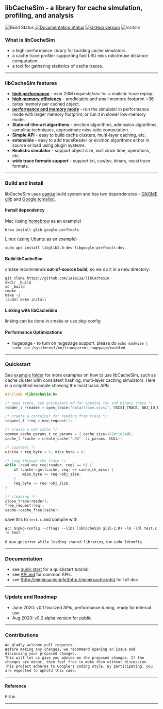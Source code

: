 ## libCacheSim - a library for cache simulation, profiling, and analysis 


![Build Status](https://travis-ci.com/1a1a11a/libCacheSim.svg?token=yJEqB6qLmWucGFp9zK4U&branch=master)
[![Documentation Status](https://readthedocs.org/projects/libCacheSim/badge/?version=master)](http://libCacheSim.readthedocs.io/en/develop/?badge=master)
[![GitHub version](https://badge.fury.io/gh/1a1a11a%2FlibCasheSim.svg)](https://badge.fury.io/gh/1a1a11a%2FlibCasheSim)
![visitors](https://visitor-badge.glitch.me/badge?page_id=1a1a11a.libCacheSim)


### What is libCacheSim
* a high-performance library for building cache simulators. 
* a cache trace profiler supporting fast LRU miss ratio/reuse distance computation. 
* a tool for gathering statistics of cache traces. 
---

### libCacheSim features 
* [**high performance**](performance.md) - over 20M requests/sec for a realistic trace replay. 
* [**high memory efficiency**](performance.md) - predictable and small memory footprint ~36 bytes memory per cached object. 
* [**performance and memory mode**](performance.md) - run the simulator in performance mode with larger memory footprint, or run it in slower low-memory mode.  
* **State-of-the-art algorithms** - eviction algorithms, admission algorithms, sampling techniques, approximate miss ratio computation. 
* **Simple API** - easy to build cache clusters, multi-layer caching, etc.
* **extensible** - easy to add traceReader or eviction algorithms either in source or load using plugin systems.    
* **Realistic simulator** - support object size, wall clock time, operations, etc. 
* **wide trace formats support** - support txt, csv/tsv, binary, vscsi trace formats. 
---

### Build and Install 
libCacheSim uses [camke](https://cmake.org/) build system and has two dependencies - 
[GNOME glib](https://developer.gnome.org/glib/) and [Google tcmalloc](https://github.com/google/tcmalloc).

#### Install dependency
Mac (using [homebrew](https://brew.sh/) as an example)
```
brew install glib google-perftools
```

Linux (using Ubuntu as an example)
```
sudo apt install libglib2.0-dev libgoogle-perftools-dev
```

#### Build libCacheSim
cmake recommends **out-of-source build**, so we do it in a new directory:
```
git clone https://github.com/1a1a11a/libCacheSim 
mkdir _build
cd _build
cmake ..
make -j
[sudo] make install
```

#### Linking with libCacheSim
linking can be done in cmake or use pkg-config 

#### Performance Optimizations 
* hugepage - to turn on hugepage support, please do `echo madvise | sudo tee /sys/kernel/mm/transparent_hugepage/enabled`


---
### Quickstart  
See [example folder](example) for more examples on how to use libCacheSim, such as cache cluster with consistent hashing, multi-layer caching simulators. 
Here is a simplified example showing the most basic APIs. 
```c 
#include <libCacheSim.h>

/* open trace, see quickstart.md for opening csv and binary trace */
reader_t *reader = open_trace("data/trace.vscsi", VSCSI_TRACE, OBJ_ID_NUM, NULL);

/* craete a container for reading from trace */
request_t *req = new_request();

/* create a LRU cache */
common_cache_params_t cc_params = {.cache_size=1024*1024U}; 
cache_t *cache = create_cache("LRU", cc_params, NULL); 

/* counters */
uint64_t req_byte = 0, miss_byte = 0;

/* loop through the trace */
while (read_one_req(reader, req) == 0) {
    if (cache->get(cache, req) == cache_ck_miss) {
        miss_byte += req->obj_size;
    }
    req_byte += req->obj_size; 
}

/* cleaning */
close_trace(reader);
free_request(req);
cache->cache_free(cache);


```
save this to `test.c` and compile with 
```
gcc $(pkg-config --cflags --libs libCacheSim glib-2.0) -lm -ldl test.c -o test
```

if you get `error while loading shared libraries`, run `sudo ldconfig`



---
### Documentation 
* see [quick start](quickstart.md) for a quickstart tutorial. 
* see [API.md](API.md) for common APIs.  
* see [http://mimircache.info](http://mimircache.info) for full doc. 
  
  



---
### Update and Roadmap
* June 2020: v0.1 finalized APIs, performance tuning, ready for internal use 
* Aug 2020:  v0.2 alpha version for public 

  
---  
### Contributions 
```
We gladly welcome pull requests.
Before making any changes, we recommend opening an issue and discussing your proposed changes.  
This will let us give you advice on the proposed changes. If the changes are minor, then feel free to make them without discussion. 
This project adheres to Google's coding style. By participating, you are expected to uphold this code. 
```

---
#### Reference
Fill in

---


